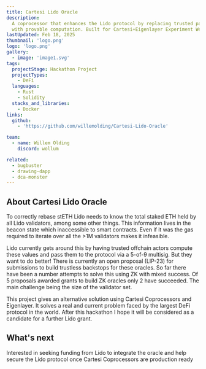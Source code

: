 ```yaml
---
title: Cartesi Lido Oracle
description:
  A coprocessor that enhances the Lido protocol by replacing trusted parties
  with provable computation. Built for Cartesi+Eigenlayer Experiment Week 2025
lastUpdated: Feb 18, 2025
thumbnail: 'logo.png'
logo: 'logo.png'
gallery:
  - image: 'image1.svg'
tags:
  projectStage: Hackathon Project
  projectTypes:
    - DeFi
  languages:
    - Rust
    - Solidity
  stacks_and_libraries:
    - Docker
links:
  github:
    - 'https://github.com/willemolding/Cartesi-Lido-Oracle'

team:
  - name: Willem Olding
    discord: wollum

related:
  - bugbuster
  - drawing-dapp
  - dca-monster
---
```


## About Cartesi Lido Oracle

To correctly rebase stETH Lido needs to know the total staked ETH held by all
Lido validators, among some other things. This information lives in the beacon
state which inaccessible to smart contracts. Even if it was the gas required to
iterate over all the >1M validators makes it infeasible.

Lido currently gets around this by having trusted offchain actors compute these
values and pass them to the protocol via a 5-of-9 multisig. But they want to do
better! There is currently an open proposal (LIP-23) for submissions to build
trustless backstops for these oracles. So far there have been a number attempts
to solve this using ZK with mixed success. Of 5 proposals awarded grants to
build ZK oracles only 2 have succeeded. The main challenge being the size of the
validator set.

This project gives an alternative solution using Cartesi Coprocessors and
Eigenlayer. It solves a real and current problem faced by the largest DeFi
protocol in the world. After this hackathon I hope it will be considered as a
candidate for a further Lido grant.

## What's next

Interested in seeking funding from Lido to integrate the oracle and help secure
the Lido protocol once Cartesi Coprocessors are production ready
